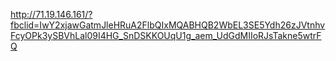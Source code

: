http://71.19.146.161/?fbclid=IwY2xjawGatmJleHRuA2FlbQIxMQABHQB2WbEL3SE5Ydh26zJVtnhvFcyOPk3ySBVhLal09I4HG_SnDSKKOUqU1g_aem_UdGdMIIoRJsTakne5wtrFQ